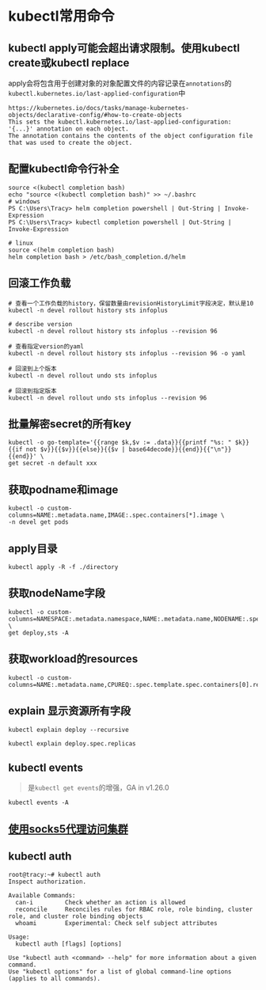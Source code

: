# kubectl常用命令

## kubectl apply可能会超出请求限制。使用kubectl create或kubectl replace

apply会将包含用于创建对象的对象配置文件的内容记录在`annotations`的`kubectl.kubernetes.io/last-applied-configuration`中

    https://kubernetes.io/docs/tasks/manage-kubernetes-objects/declarative-config/#how-to-create-objects
    This sets the kubectl.kubernetes.io/last-applied-configuration: '{...}' annotation on each object. 
    The annotation contains the contents of the object configuration file that was used to create the object. 



## 配置kubectl命令行补全

```shell
source <(kubectl completion bash)
echo "source <(kubectl completion bash)" >> ~/.bashrc
# windows
PS C:\Users\Tracy> helm completion powershell | Out-String | Invoke-Expression
PS C:\Users\Tracy> kubectl completion powershell | Out-String | Invoke-Expression

# linux
source <(helm completion bash)
helm completion bash > /etc/bash_completion.d/helm
```

## 回滚工作负载

```shell
# 查看一个工作负载的history，保留数量由revisionHistoryLimit字段决定，默认是10
kubectl -n devel rollout history sts infoplus 

# describe version
kubectl -n devel rollout history sts infoplus --revision 96

# 查看指定version的yaml
kubectl -n devel rollout history sts infoplus --revision 96 -o yaml

# 回滚到上个版本
kubectl -n devel rollout undo sts infoplus

# 回滚到指定版本
kubectl -n devel rollout undo sts infoplus --revision 96
```


## 批量解密secret的所有key

```shell
kubectl -o go-template='{{range $k,$v := .data}}{{printf "%s: " $k}}{{if not $v}}{{$v}}{{else}}{{$v | base64decode}}{{end}}{{"\n"}}{{end}}' \
get secret -n default xxx
```

## 获取podname和image

```shell
kubectl -o custom-columns=NAME:.metadata.name,IMAGE:.spec.containers[*].image \
-n devel get pods
```

## apply目录

```shell
kubectl apply -R -f ./directory
```

## 获取nodeName字段

```shell
kubectl -o custom-columns=NAMESPACE:.metadata.namespace,NAME:.metadata.name,NODENAME:.spec.template.spec.nodeName \
get deploy,sts -A
```

## 获取workload的resources

```shell
kubectl -o custom-columns=NAME:.metadata.name,CPUREQ:.spec.template.spec.containers[0].resources.requests.cpu,CPULIMITS:.spec.template.spec.containers[0].resources.limits.cpu,MEMREQ:.spec.template.spec.containers[0].resources.requests.memory,MEMLIMITS:.spec.template.spec.containers[0].resources.limits.memory 
```

## explain 显示资源所有字段

```shell
kubectl explain deploy --recursive

kubectl explain deploy.spec.replicas
```

## kubectl events

> 是`kubectl get events`的增强，GA in v1.26.0

```shell
kubectl events -A
```

## [使用socks5代理访问集群](https://kubernetes.io/zh-cn/docs/tasks/extend-kubernetes/socks5-proxy-access-api/)

## kubectl auth

```shell
root@tracy:~# kubectl auth 
Inspect authorization.

Available Commands:
  can-i         Check whether an action is allowed
  reconcile     Reconciles rules for RBAC role, role binding, cluster role, and cluster role binding objects
  whoami        Experimental: Check self subject attributes

Usage:
  kubectl auth [flags] [options]

Use "kubectl auth <command> --help" for more information about a given command.
Use "kubectl options" for a list of global command-line options (applies to all commands).
```
